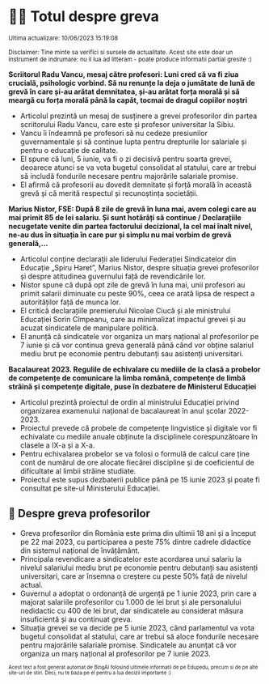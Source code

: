 # 👩‍🏫 Totul despre greva
<sub>Ultima actualizare: 10/06/2023 15:19:08</sub>

<sub>Disclaimer: Tine minte sa verifici si sursele de actualitate. Acest site este doar un instrument de indrumare: nu il lua ad litteram - poate produce informatii partial gresite :)</sub>

**Scriitorul Radu Vancu, mesaj către profesori: Luni cred că va fi ziua crucială, psihologic vorbind. Să nu renunțe la deja o jumătate de lună de grevă în care și-au arătat demnitatea, și-au arătat forța morală și să meargă cu forța morală până la capăt, tocmai de dragul copiilor noștri**
- Articolul prezintă un mesaj de susținere a grevei profesorilor din partea scriitorului Radu Vancu, care este și profesor universitar la Sibiu.
- Vancu îi îndeamnă pe profesori să nu cedeze presiunilor guvernamentale și să continue lupta pentru drepturile lor salariale și pentru o educație de calitate.
- El spune că luni, 5 iunie, va fi o zi decisivă pentru soarta grevei, deoarece atunci se va vota bugetul consolidat al statului, care ar trebui să includă fondurile necesare pentru majorările salariale promise.
- El afirmă că profesorii au dovedit demnitate și forță morală în această grevă și că merită respectul și recunoștința societății.

**Marius Nistor, FSE: După 8 zile de grevă în luna mai, avem colegi care au mai primit 85 de lei salariu. Și sunt hotărâți să continue / Declarațiile necugetate venite din partea factorului decizional, la cel mai înalt nivel, ne-au dus în situația în care pur și simplu nu mai vorbim de grevă generală,...**
- Articolul conține declarații ale liderului Federației Sindicatelor din Educație „Spiru Haret”, Marius Nistor, despre situația grevei profesorilor și despre atitudinea guvernului față de revendicările lor.
- Nistor spune că după opt zile de grevă în luna mai, unii profesori au primit salarii diminuate cu peste 90%, ceea ce arată lipsa de respect a autorităților față de munca lor.
- El critică declarațiile premierului Nicolae Ciucă și ale ministrului Educației Sorin Cîmpeanu, care au minimalizat impactul grevei și au acuzat sindicatele de manipulare politică.
- El anunță că sindicatele vor organiza un marș național al profesorilor pe 7 iunie și că vor continua greva generală până când vor obține salariul mediu brut pe economie pentru debutanți sau asistenți universitari.

**Bacalaureat 2023. Regulile de echivalare cu mediile de la clasă a probelor de competențe de comunicare la limba română, competențe de limbă străină și competențe digitale, puse în dezbatere de Ministerul Educației**
- Articolul prezintă proiectul de ordin al ministrului Educației privind organizarea examenului național de bacalaureat în anul școlar 2022-2023.
- Proiectul prevede că probele de competențe lingvistice și digitale vor fi echivalate cu mediile anuale obținute la disciplinele corespunzătoare în clasele a IX-a și a X-a.
- Pentru echivalarea probelor se va folosi o formulă de calcul care ține cont de numărul de ore alocate fiecărei discipline și de coeficientul de dificultate al limbii străine studiate.
- Proiectul este supus dezbaterii publice până pe 15 iunie 2023 și poate fi consultat pe site-ul Ministerului Educației.

## 🏫 Despre greva profesorilor
- Greva profesorilor din România este prima din ultimii 18 ani și a început pe 22 mai 2023, cu participarea a peste 75% dintre cadrele didactice din sistemul național de învățământ.
- Principala revendicare a sindicatelor este acordarea unui salariu la nivelul salariului mediu brut pe economie pentru debutanți sau asistenți universitari, care ar însemna o creștere cu peste 50% față de nivelul actual.
- Guvernul a adoptat o ordonanță de urgență pe 1 iunie 2023, prin care a majorat salariile profesorilor cu 1.000 de lei brut și ale personalului nedidactic cu 400 de lei brut, dar sindicatele au considerat măsura insuficientă și au continuat greva.
- Situația grevei se va decide pe 5 iunie 2023, când parlamentul va vota bugetul consolidat al statului, care ar trebui să aloce fondurile necesare pentru majorările salariale promise. Sindicatele au anunțat că vor organiza un marș național al profesorilor pe 7 iunie 2023.


<sub><sub>Acest text a fost generat automat de BingAI folosind ultimele informatii de pe Edupedu, precum si de pe alte site-uri de stiri. Deci, nu te baza pe el pentru a lua decizii importante :)</sub></sub>